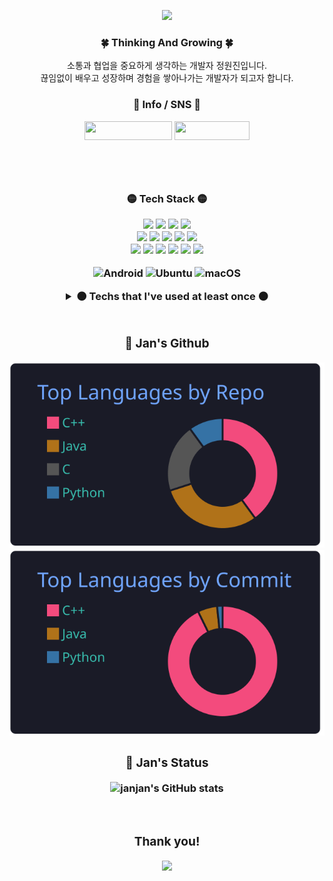 <p align="center"><img img width="35%" src="https://user-images.githubusercontent.com/66328790/196500426-61b20b93-b053-4a5b-b81c-ecb8f0fa767e.PNG">


  
### <p align="center"> 🍀 Thinking And Growing 🍀

<p align="center"> 소통과 협업을 중요하게 생각하는 개발자 정원진입니다. </br> 끊임없이 배우고 성장하며 경험을 쌓아나가는 개발자가 되고자 합니다.

<h3 align='center'> 🍁 Info / SNS 🍁 </p>
  
<a href="https://janjan-.notion.site/e8805c30950b4ab28e3cdb8cd78f25b3" target="_blank"><img src="https://img.shields.io/badge/ JanJan's Notion-5468FF?style=flat&logo=Notion&logoColor=white" width = 140px height = 30px/></a>
  <a href="https://www.instagram.com/eoenthen" target="_blank"><img src="https://img.shields.io/badge/Instagram-E4405F?style=flat&logo=Instagram&logoColor=white" width = 120px height = 30px/></a>

<br>

<br>

<h3 align='center'> 🟡 Tech Stack 🟡 </p>

<!--Languages -->
<img src="https://img.shields.io/badge/C++-00599C?style=flat&logo=C%2B%2B&logoColor=white"/>
<img src="https://img.shields.io/badge/C-A8B9CC?style=flat&logo=C&logoColor=white"/>
<img src="https://img.shields.io/badge/Java-2C98F6?style=flat&logo=Java&logoColor=white"/>
<img src="https://img.shields.io/badge/Python-3776AB?style=flat&logo=Python&logoColor=white"/>

<br/>

<!--IDEs / Tools -->
<img src="https://img.shields.io/badge/Visual%20Studio-5C2D91.svg?style=flat&logo=visual-studio&logoColor=white"/>
<img src="https://img.shields.io/badge/Visual_Studio_Code-007ACC?style=flat&logo=Visual-Studio-Code&logoColor=white"/>
<img src="https://img.shields.io/badge/Android%20Studio-3DDC84.svg?style=flat&logo=android-studio&logoColor=white"/>
<img src="https://img.shields.io/badge/Apache%20NetBeans%20IDE-1B6AC6.svg?style=flat&logo=apache-netbeans-ide&logoColor=white"/>
<img src="https://img.shields.io/badge/IntelliJ_IDEA-E34F26?style=flat&logo=IntelliJ-IDEA&logoColor=white"/>

<br/>

<!-- Database & Library & Platform -->
<img src="https://img.shields.io/badge/QT-%23217346.svg?style=flat&logo=Qt&logoColor=white"/>
<img src="https://img.shields.io/badge/Firebase-FFCA28?style=flat&logo=Firebase&logoColor=black"/>
<img src="https://img.shields.io/badge/MySQL-4479A1?style=flat&logo=MySQL&logoColor=white"/>
<img src="https://img.shields.io/badge/Docker-2496ED?style=flat&logo=Docker&logoColor=white"/>
<img src="https://img.shields.io/badge/Git-F05032?style=flat&logo=Git&logoColor=white"/>
<img src="https://img.shields.io/badge/GitHub-181717?style=flat&logo=GitHub&logoColor=white"/>

<br/>

<!-- OS -->
![Android](https://img.shields.io/badge/Android-3DDC84?style=flat&logo=Android&logoColor=white)
![Ubuntu](https://img.shields.io/badge/Ubuntu-E95420?style=flat&logo=ubuntu&logoColor=white)
![macOS](https://img.shields.io/badge/mac%20os-181717?style=flat&logo=macos&logoColor=F0F0F0)

<details>
<summary>⚫ Techs that I've used at least once ⚫</summary>

  <!--Languages -->
  <img src="https://img.shields.io/badge/JavaScript-F7DF1E?style=flat&logo=JavaScript&logoColor=black"/>
  <img src="https://img.shields.io/badge/HTML-E34F26?style=flat&logo=HTML5&logoColor=white"/>
  <img src="https://img.shields.io/badge/CSS-1572B6?style=flat&logo=CSS3&logoColor=white"/>
  
  <br/>
  
  <img src="https://img.shields.io/badge/ROS-%230A0FF9.svg?style=flat&logo=ros&logoColor=white"/>
  
  <br/>
  
  <img src="https://img.shields.io/badge/jupyter-%23FA0F00.svg?style=flat&logo=jupyter&logoColor=white"/>
  <img src="https://img.shields.io/badge/TensorFlow-%23FF6F00.svg?style=flat&logo=TensorFlow&logoColor=white"/>
  
  <br/>
  
  <img src="https://img.shields.io/badge/Apache-D22128?style=flat&logo=Apache&logoColor=white"/>

 </details>
 <br>

 <div align="center">
  
### <p align="center"> 🔵 Jan's Github

![](https://raw.githubusercontent.com/janjan97/janjan97/main/profile-summary-card-output/tokyonight/1-repos-per-language.svg)
![](https://raw.githubusercontent.com/janjan97/janjan97/main/profile-summary-card-output/tokyonight/2-most-commit-language.svg)

### <p align="center"> 🔴 Jan's Status
  
![janjan's GitHub stats](https://github-readme-stats.vercel.app/api?username=janjan97&show_icons=true&theme=radical)

<br>

### Thank you!
![](https://komarev.com/ghpvc/?username=janjan97&label=VIEWS&style=flat&color=5468FF)
<br>
</div>
<br>
  <!--
**janjan97/janjan97** is a ✨ _special_ ✨ repository because its `README.md` (this file) appears on your GitHub profile.

Here are some ideas to get you started:

- 🔭 I’m currently working on ...
- 🌱 I’m currently learning ...
- 👯 I’m looking to collaborate on ...
- 🤔 I’m looking for help with ...
- 💬 Ask me about ...
- 📫 How to reach me: ...
- 😄 Pronouns: ...
- ⚡ Fun fact: ...
-->
